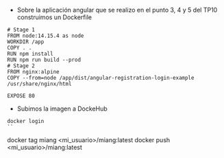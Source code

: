 

- Sobre la aplicación angular que se realizo en el punto 3, 4 y 5 del TP10 construimos un Dockerfile

```
# Stage 1
FROM node:14.15.4 as node
WORKDIR /app
COPY . .
RUN npm install
RUN npm run build --prod
# Stage 2
FROM nginx:alpine
COPY --from=node /app/dist/angular-registration-login-example /usr/share/nginx/html

EXPOSE 80
```

- Subimos la imagen a DockeHub

```
docker login
``

```
docker tag miang <mi_usuario>/miang:latest
docker push <mi_usuario>/miang:latest

```
